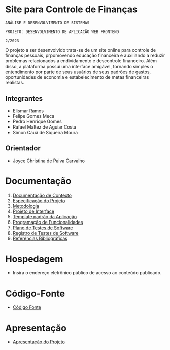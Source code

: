 # Site para Controle de Finanças

`ANÁLISE E DESENVOLVIMENTO DE SISTEMAS`

`PROJETO: DESENVOLVIMENTO DE APLICAÇÃO WEB FRONTEND`

`2/2023`

O projeto a ser desenvolvido trata-se de um site online para controle de finanças pessoais, prpomovendo educação financeira e auxiliando a reduzir problemas relacionados a endividamento e descontrole financeiro. Além disso, a plataforma possui uma interface amigável, tornando simples o entendimento por parte de seus usuários de seus padrões de gastos, oportunidades de economia e estabelecimento de metas financeiras realistas.

## Integrantes

* Elismar Ramos
* Felipe Gomes Meca
* Pedro Henrique Gomes
* Rafael Maltez de Aguiar Costa
* Simon Cauã de Siqueira Moura


## Orientador

* Joyce Christina de Paiva Carvalho

# Documentação

<ol>
<li><a href="documentos/01-Documentação de Contexto.md"> Documentação de Contexto</a></li>
<li><a href="documentos/02-Especificação do Projeto.md"> Especificação do Projeto</a></li>
<li><a href="documentos/03-Metodologia.md"> Metodologia</a></li>
<li><a href="documentos/04-Projeto de Interface.md"> Projeto de Interface</a></li>
<li><a href="documentos/05-Template padrão da Aplicação.md"> Template padrão da Aplicação</a></li>
<li><a href="documentos/06-Programação de Funcionalidades.md"> Programação de Funcionalidades</a></li>
<li><a href="documentos/07-Plano de Testes de Software.md"> Plano de Testes de Software</a></li>
<li><a href="documentos/08-Registro de Testes de Software.md"> Registro de Testes de Software</a></li>
<li><a href="documentos/09-Referências.md"> Referências Bibliográficas</a></li>
</ol>

# Hospedagem

* Insira o endereço eletrônico público de acesso ao conteúdo publicado.

# Código-Fonte

* <a href="codigo-fonte/README.md">Código Fonte</a>

# Apresentação

* <a href="apresentacao/README.md">Apresentação do Projeto</a>
